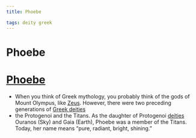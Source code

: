 ```yaml
---
title: Phoebe

tags: deity greek 
---
```


# Phoebe

# [Phoebe](Phoebe.md.md)
- When you think of Greek mythology, you probably think of the gods of Mount Olympus, like [Zeus](Zeus.md.md). However, there were two preceding generations of [Greek deities](docs/Greek%20Deities)
- the Protogenoi and the Titans. As the daughter of Protogenoi [deities](Deities.md.md) Ouranos (Sky) and Gaia (Earth), Phoebe was a member of the Titans. Today, her name means “pure, radiant, bright, shining.”
